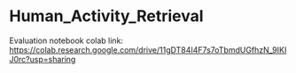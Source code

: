# Human_Activity_Retrieval

Evaluation notebook colab link: https://colab.research.google.com/drive/11gDT84I4F7s7oTbmdUGfhzN_9IKIJ0rc?usp=sharing
